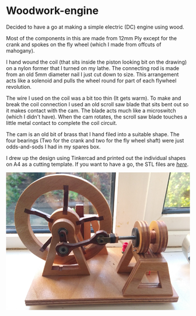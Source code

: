 
# Woodwork-engine
Decided to have a go at making a simple electric (DC) engine using wood.

Most of the components in this are made from 12mm Ply except for the crank and spokes on the fly wheel (which I made from offcuts of mahogany).

I hand wound the coil (that sits inside the piston looking bit on the drawing) on a nylon former that I turned on my lathe.
The connecting rod is made from an old 5mm diameter nail I just cut down to size. This arrangement acts like a solenoid and pulls the wheel round for part of each flywheel revolution.

The wire I used on the coil was a bit too thin (It gets warm). To make and break the coil connection I used an old scroll saw blade that sits bent out so it makes contact with the cam. The blade acts much like a microswitch (which I didn't have). When the cam rotates, the scroll saw blade touches a little metal contact to complete the coil circuit. 

The cam is an old bit of brass that I hand filed into a suitable shape. The four bearings (Two for the crank and two for the fly wheel shaft) were just odds-and-sods I had in my spares box. 

I drew up the design using Tinkercad and printed out the individual shapes on A4 as a cutting template. If you want to have a go, the STL files are [_here_](https://github.com/wicked-rainman/Woodwork-engine).

![](/pictures/Engine.png "Plywood engine")


